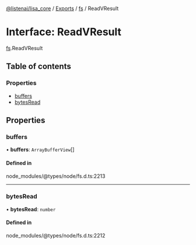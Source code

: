 [@listenai/lisa_core](../README.md) / [Exports](../modules.md) / [fs](../modules/fs.md) / ReadVResult

# Interface: ReadVResult

[fs](../modules/fs.md).ReadVResult

## Table of contents

### Properties

- [buffers](fs.readvresult.md#buffers)
- [bytesRead](fs.readvresult.md#bytesread)

## Properties

### buffers

• **buffers**: `ArrayBufferView`[]

#### Defined in

node_modules/@types/node/fs.d.ts:2213

___

### bytesRead

• **bytesRead**: `number`

#### Defined in

node_modules/@types/node/fs.d.ts:2212
